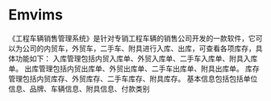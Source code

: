 # Emvims
 《工程车辆销售管理系统》是针对专销工程车辆的销售公司开发的一款软件，它可以为公司的内贸车，外贸车，二手车、附具进行入库、出库，可查看各项库存，具体功能如下：  入库管理包括内贸入库单、外贸入库单、二手车入库单、附具入库单。 出库管理包括内贸出库单、外贸出库单、二手车出库单、附具出库单。 库存管理包括内贸库存、外贸库存、二手车库存、附具库存。 基本信息包括包括单位信息、品牌、车辆信息、附具信息、付款类别

